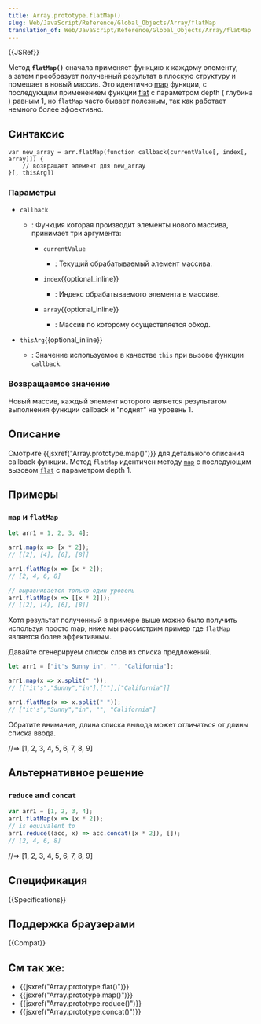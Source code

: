 ```yaml
---
title: Array.prototype.flatMap()
slug: Web/JavaScript/Reference/Global_Objects/Array/flatMap
translation_of: Web/JavaScript/Reference/Global_Objects/Array/flatMap
---
```


{{JSRef}}

Метод **`flatMap()`** сначала применяет функцию к каждому элементу, а затем преобразует полученный результат в плоскую структуру и помещает в новый массив. Это идентично [map](/ru/docs/Web/JavaScript/Reference/Global_Objects/Array/map) функции, с последующим применением функции [flat](/ru/docs/Web/JavaScript/Reference/Global_Objects/Array/flat) с параметром depth ( глубина ) равным 1, но `flatMap` часто бывает полезным, так как работает немного более эффективно.

## Синтаксис

```
var new_array = arr.flatMap(function callback(currentValue[, index[, array]]) {
    // возвращает элемент для new_array
}[, thisArg])
```

### Параметры

- `callback`

  - : Функция которая производит элементы нового массива, принимает три аргумента:

    - `currentValue`

      - : Текущий обрабатываемый элемент массива.

    - `index`{{optional_inline}}
      - : Индекс обрабатываемого элемента в массиве.
    - `array`{{optional_inline}}
      - : Массив по которому осуществляется обход.

- `thisArg`{{optional_inline}}
  - : Значение используемое в качестве `this` при вызове функции `callback`.

### Возвращаемое значение

Новый массив, каждый элемент которого является результатом выполнения функции callback и "поднят" на уровень 1.

## Описание

Смотрите {{jsxref("Array.prototype.map()")}} для детального описания callback функции. Метод `flatMap` идентичен методу [`map`](/en-US/docs/Web/JavaScript/Reference/Global_Objects/Array/map) с последующим вызовом [`flat`](/en-US/docs/Web/JavaScript/Reference/Global_Objects/Array/flat) с параметром depth 1.

## Примеры

### `map` и `flatMap`

```js
let arr1 = 1, 2, 3, 4];

arr1.map(x => [x * 2]);
// [[2], [4], [6], [8]]

arr1.flatMap(x => [x * 2]);
// [2, 4, 6, 8]

// выравнивается только один уровень
arr1.flatMap(x => [[x * 2]]);
// [[2], [4], [6], [8]]
```

Хотя результат полученный в примере выше можно было получить используя просто map, ниже мы рассмотрим пример где `flatMap` является более эффективным.

Давайте сгенерируем список слов из списка предложений.

```js
let arr1 = ["it's Sunny in", "", "California"];

arr1.map(x => x.split(" "));
// [["it's","Sunny","in"],[""],["California"]]

arr1.flatMap(x => x.split(" "));
// ["it's","Sunny","in", "", "California"]
```

Обратите внимание, длина списка вывода может отличаться от длины списка ввода.

//=> \[1, 2, 3, 4, 5, 6, 7, 8, 9]

## Альтернативное решение

### `reduce` and `concat`

```js
var arr1 = [1, 2, 3, 4];
arr1.flatMap(x => [x * 2]);
// is equivalent to
arr1.reduce((acc, x) => acc.concat([x * 2]), []);
// [2, 4, 6, 8]
```

//=> \[1, 2, 3, 4, 5, 6, 7, 8, 9]

## Спецификация

{{Specifications}}

## Поддержка браузерами

{{Compat}}

## См так же:

- {{jsxref("Array.prototype.flat()")}}
- {{jsxref("Array.prototype.map()")}}
- {{jsxref("Array.prototype.reduce()")}}
- {{jsxref("Array.prototype.concat()")}}
